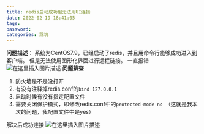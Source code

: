 ```yaml
---
title: redis启动成功但无法用UI连接
date: 2022-02-19 18:41:05
tags:
password:
categories: 踩坑
---
```


**问题描述：**
系统为CentOS7.9，已经启动了redis，并且用命令行能够成功进入到客户端。
但是无法使用图形化界面进行远程链接。
一直报错
![在这里插入图片描述](https://img-blog.csdnimg.cn/4a9fcbfb3bae4a50840b4e395d891750.png)
**问题排查**

1. 防火墙是不是没打开
2. 有没有注释掉redis.conf的`bind 127.0.0.1`
3. 启动时候有没有指定配置文件
4. 需要关闭保护模式，即修改redis.conf中的`protected-mode no `（这就是我本次的问题，我配置文件中是yes）

解决后成功连接
![在这里插入图片描述](https://img-blog.csdnimg.cn/39255e67b3bb48dda62c86ff28fa1b81.png?x-oss-process=image/watermark,type_d3F5LXplbmhlaQ,shadow_50,text_Q1NETiBAZkZlZS1vcHM=,size_20,color_FFFFFF,t_70,g_se,x_16)